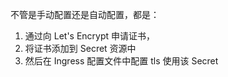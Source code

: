 不管是手动配置还是自动配置，都是：
1. 通过向 Let's Encrypt 申请证书，
2. 将证书添加到 Secret 资源中
3. 然后在 Ingress 配置文件中配置 tls 使用该 Secret
